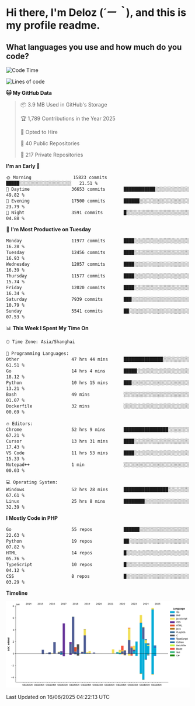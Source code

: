 # **Hi there, I'm Deloz (*´ー｀*), and this is my profile readme.**

## **What languages you use and how much do you code?**

<!--START_SECTION:waka-->
![Code Time](http://img.shields.io/badge/Code%20Time-6%2C666%20hrs%2012%20mins-blue)

![Lines of code](https://img.shields.io/badge/From%20Hello%20World%20I%27ve%20Written-60.8%20million%20lines%20of%20code-blue)

**🐱 My GitHub Data** 

> 📦 3.9 MB Used in GitHub's Storage 
 > 
> 🏆 1,789 Contributions in the Year 2025
 > 
> 💼 Opted to Hire
 > 
> 📜 40 Public Repositories 
 > 
> 🔑 217 Private Repositories 
 > 
**I'm an Early 🐤** 

```text
🌞 Morning                15823 commits       █████░░░░░░░░░░░░░░░░░░░░   21.51 % 
🌆 Daytime                36653 commits       ████████████░░░░░░░░░░░░░   49.82 % 
🌃 Evening                17500 commits       ██████░░░░░░░░░░░░░░░░░░░   23.79 % 
🌙 Night                  3591 commits        █░░░░░░░░░░░░░░░░░░░░░░░░   04.88 % 
```
📅 **I'm Most Productive on Tuesday** 

```text
Monday                   11977 commits       ████░░░░░░░░░░░░░░░░░░░░░   16.28 % 
Tuesday                  12456 commits       ████░░░░░░░░░░░░░░░░░░░░░   16.93 % 
Wednesday                12057 commits       ████░░░░░░░░░░░░░░░░░░░░░   16.39 % 
Thursday                 11577 commits       ████░░░░░░░░░░░░░░░░░░░░░   15.74 % 
Friday                   12020 commits       ████░░░░░░░░░░░░░░░░░░░░░   16.34 % 
Saturday                 7939 commits        ███░░░░░░░░░░░░░░░░░░░░░░   10.79 % 
Sunday                   5541 commits        ██░░░░░░░░░░░░░░░░░░░░░░░   07.53 % 
```


📊 **This Week I Spent My Time On** 

```text
🕑︎ Time Zone: Asia/Shanghai

💬 Programming Languages: 
Other                    47 hrs 44 mins      ███████████████░░░░░░░░░░   61.51 % 
Go                       14 hrs 4 mins       █████░░░░░░░░░░░░░░░░░░░░   18.12 % 
Python                   10 hrs 15 mins      ███░░░░░░░░░░░░░░░░░░░░░░   13.21 % 
Bash                     49 mins             ░░░░░░░░░░░░░░░░░░░░░░░░░   01.07 % 
Dockerfile               32 mins             ░░░░░░░░░░░░░░░░░░░░░░░░░   00.69 % 

🔥 Editors: 
Chrome                   52 hrs 9 mins       █████████████████░░░░░░░░   67.21 % 
Cursor                   13 hrs 31 mins      ████░░░░░░░░░░░░░░░░░░░░░   17.43 % 
VS Code                  11 hrs 53 mins      ████░░░░░░░░░░░░░░░░░░░░░   15.33 % 
Notepad++                1 min               ░░░░░░░░░░░░░░░░░░░░░░░░░   00.03 % 

💻 Operating System: 
Windows                  52 hrs 28 mins      █████████████████░░░░░░░░   67.61 % 
Linux                    25 hrs 8 mins       ████████░░░░░░░░░░░░░░░░░   32.39 % 
```

**I Mostly Code in PHP** 

```text
Go                       55 repos            ██████░░░░░░░░░░░░░░░░░░░   22.63 % 
Python                   19 repos            ██░░░░░░░░░░░░░░░░░░░░░░░   07.82 % 
HTML                     14 repos            █░░░░░░░░░░░░░░░░░░░░░░░░   05.76 % 
TypeScript               10 repos            █░░░░░░░░░░░░░░░░░░░░░░░░   04.12 % 
CSS                      8 repos             █░░░░░░░░░░░░░░░░░░░░░░░░   03.29 % 
```



**Timeline**

![Lines of Code chart](https://raw.githubusercontent.com/deloz/deloz/main/assets/bar_graph.png)


 Last Updated on 16/06/2025 04:22:13 UTC
<!--END_SECTION:waka-->
